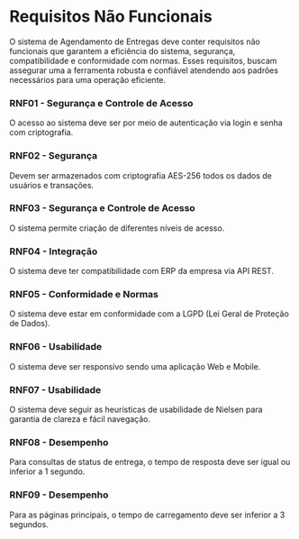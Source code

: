 # Requisitos Não Funcionais

O sistema de Agendamento de Entregas deve conter requisitos não funcionais que garantem a eficiência do sistema, segurança, compatibilidade e conformidade com normas. Esses requisitos, buscam assegurar uma a ferramenta robusta e confiável atendendo aos padrões necessários para uma operação eficiente.

### RNF01 - Segurança e Controle de Acesso
O acesso ao sistema deve ser por meio de autenticação via login e senha com criptografia. 

### RNF02 - Segurança
Devem ser armazenados com criptografia AES-256 todos os dados de usuários e transações.

### RNF03 - Segurança e Controle de Acesso
O sistema permite criação de diferentes níveis de acesso. 

### RNF04 - Integração
O sistema deve ter compatibilidade com ERP da empresa via API REST.

### RNF05 - Conformidade e Normas
O sistema deve estar em conformidade com a LGPD (Lei Geral de Proteção de Dados).

### RNF06 - Usabilidade
O sistema deve ser responsivo sendo uma aplicação Web e Mobile.

### RNF07 - Usabilidade
O sistema deve seguir as heurísticas de usabilidade de Nielsen para garantia de clareza e fácil navegação.

### RNF08 - Desempenho
Para consultas de status de entrega, o tempo de resposta deve ser igual ou inferior a 1 segundo.

### RNF09 - Desempenho
Para as páginas principais, o tempo de carregamento deve ser inferior a 3 segundos.



</br>
</br>
</br>